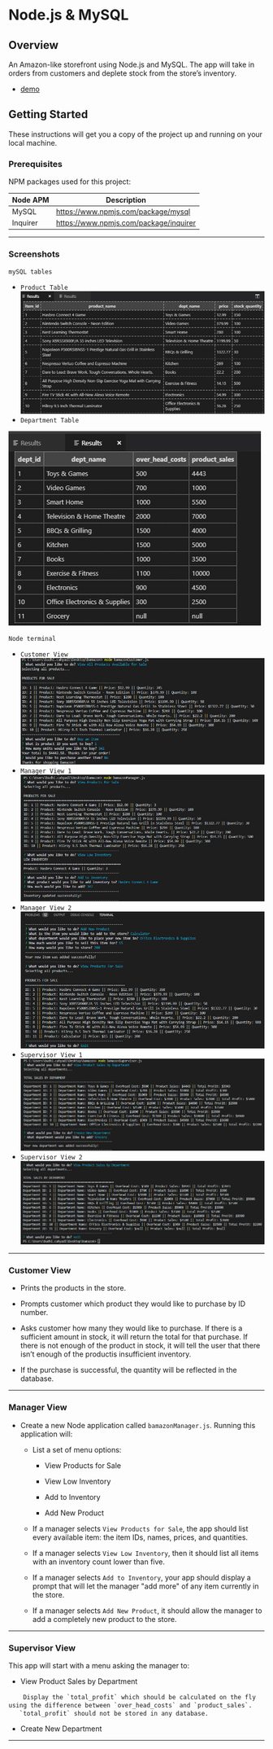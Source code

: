 # Node.js & MySQL

## Overview

An Amazon-like storefront using Node.js and MySQL. The app will take in orders from customers and deplete stock from the store’s inventory.
* [demo](https://github.com/tiger2877/bamazon/blob/master/images/demo.gif)

## Getting Started
These instructions will get you a copy of the project up and running on your local machine.

### Prerequisites

NPM packages used for this project:

| Node APM | Description |
| --- | --- |
| MySQL | https://www.npmjs.com/package/mysql|
| Inquirer | https://www.npmjs.com/package/inquirer|

- - -

### Screenshots
```
mySQL tables
```
* `Product Table`
![producttable](https://github.com/tiger2877/bamazon/blob/master/images/producttable.jpg)
* `Department Table`

![departmenttable](https://github.com/tiger2877/bamazon/blob/master/images/depttable.jpg)

```
Node terminal
```
* `Customer View`
![customerview](https://github.com/tiger2877/bamazon/blob/master/images/bamazoncustomer1.jpg)
* `Manager View 1`
![managerview1](https://github.com/tiger2877/bamazon/blob/master/images/bamazonmanager1.jpg)
* `Manager View 2`
![managerview2](https://github.com/tiger2877/bamazon/blob/master/images/bamazonmanager2.jpg)
* `Supervisor View 1`
![supervisorview1](https://github.com/tiger2877/bamazon/blob/master/images/bamazonsupervisor1.jpg)
* `Supervisor View 2` 
![supervisorview2](https://github.com/tiger2877/bamazon/blob/master/images/bamazonsupervisor2.jpg)

- - -

### Customer View

   * Prints the products in the store.

   * Prompts customer which product they would like to purchase by ID number.

   * Asks customer how many they would like to purchase. If there is a sufficient amount in stock, it will return the total for that purchase. If there is not enough of the product in stock, it will tell the user that there isn’t enough of the productis insufficient inventory.

   * If the purchase is successful, the quantity will be reflected in the database.

- - -

### Manager View

* Create a new Node application called `bamazonManager.js`. Running this application will:

  * List a set of menu options:

    * View Products for Sale
    
    * View Low Inventory
    
    * Add to Inventory
    
    * Add New Product

  * If a manager selects `View Products for Sale`, the app should list every available item: the item IDs, names, prices, and quantities.

  * If a manager selects `View Low Inventory`, then it should list all items with an inventory count lower than five.

  * If a manager selects `Add to Inventory`, your app should display a prompt that will let the manager "add more" of any item currently in the store.

  * If a manager selects `Add New Product`, it should allow the manager to add a completely new product to the store.


- - -

### Supervisor View

This app will start with a menu asking the manager to: 

   * View Product Sales by Department
```   
    Display the `total_profit` which should be calculated on the fly using the difference between `over_head_costs` and `product_sales`. 
   `total_profit` should not be stored in any database.
```   
   * Create New Department

- - -
